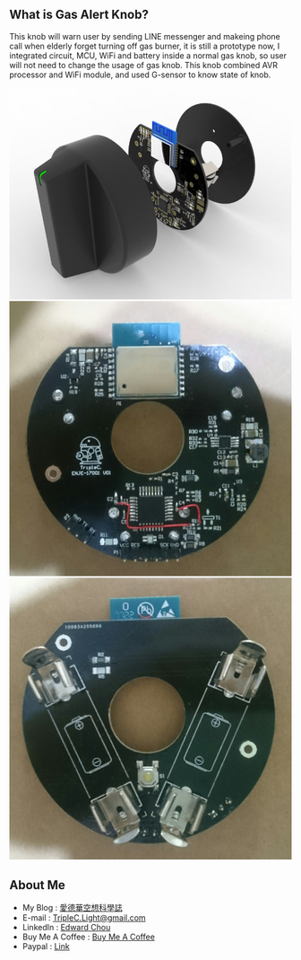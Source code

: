 ## What is Gas Alert Knob?
This knob will warn user by sending LINE messenger and makeing phone call when elderly forget turning off gas burner, 
it is still a prototype now, I integrated circuit, MCU, 
WiFi and battery inside a normal gas knob, so user will not need to change the usage of gas knob. 
This knob combined AVR processor and WiFi module, and used G-sensor to know state of knob.

<center><img src="https://github.com/TripleC-Light/Gas-alert-knob/blob/master/image/3D_simulation.jpg?raw=true" width=600></center>
<center><img src="https://github.com/TripleC-Light/Gas-alert-knob/blob/master/image/PCB_front.JPG?raw=true" width=600></center>
<center><img src="https://github.com/TripleC-Light/Gas-alert-knob/blob/master/image/PCB_back.JPG?raw=true" width=600></center>

## About Me
 - My Blog : [愛德華空想科學誌](https://triplec-light.000webhostapp.com)
 - E-mail : TripleC.Light@gmail.com
 - LinkedIn : [Edward Chou](https://www.linkedin.com/in/edward-chou-42058912a)
 - Buy Me A Coffee : [Buy Me A Coffee](https://www.buymeacoffee.com/YrFKPo2)
 - Paypal : [Link](https://www.paypal.me/TripleCLight?locale.x=zh_TW)
 
